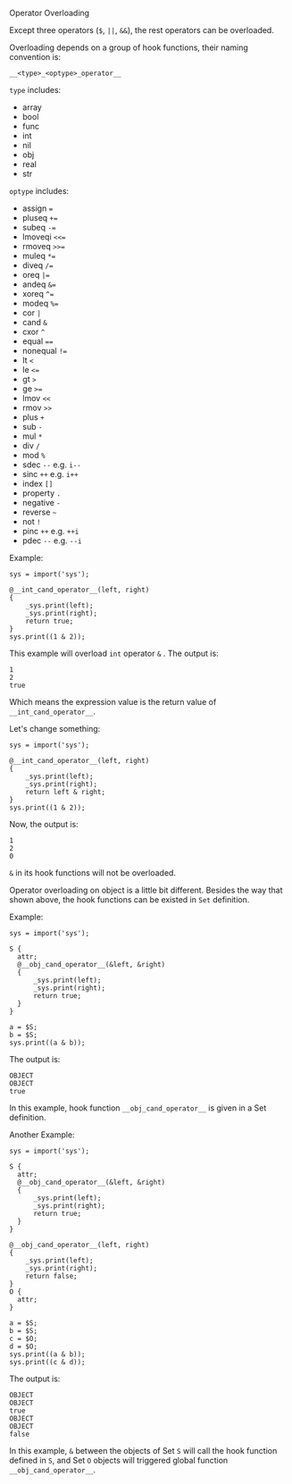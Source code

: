 Operator Overloading



Except three operators (`$`, `||`, `&&`), the rest operators can be overloaded.

Overloading depends on a group of hook functions, their naming convention is:

```
__<type>_<optype>_operator__
```

`type` includes:

- array
- bool
- func
- int
- nil
- obj
- real
- str

`optype` includes:

- assign `=`
- pluseq `+=`
- subeq `-=`
- lmoveqi `<<=`
- rmoveq `>>=`
- muleq `*=`
- diveq `/=`
- oreq `|=`
- andeq `&=`
- xoreq `^=`
- modeq `%=`
- cor `|`
- cand `&`
- cxor `^`
- equal `==`
- nonequal `!=`
- lt `<`
- le `<=`
- gt `>`
- ge `>=`
- lmov `<<`
- rmov `>>`
- plus `+`
- sub `-`
- mul `*`
- div `/`
- mod `%`
- sdec `--`  e.g. `i--`
- sinc `++` e.g. `i++`
- index `[]`
- property `.`
- negative `-`
- reverse `~`
- not `!`
- pinc `++` e.g. `++i`
- pdec `--` e.g. `--i`



Example:

```
sys = import('sys');

@__int_cand_operator__(left, right)
{
    _sys.print(left);
    _sys.print(right);
    return true;
}
sys.print((1 & 2));
```

This example will overload `int` operator  `&` . The output is:

```
1
2
true
```

Which means the expression value is the return value of `__int_cand_operator__`.

Let's change something:

```
sys = import('sys');

@__int_cand_operator__(left, right)
{
    _sys.print(left);
    _sys.print(right);
    return left & right;
}
sys.print((1 & 2));
```

Now, the output is:

```
1
2
0
```

`&` in its hook functions will not be overloaded.



Operator overloading on object is a little bit different. Besides the way that shown above, the hook functions can be existed in `Set` definition.

Example:

```
sys = import('sys');

S {
  attr;
  @__obj_cand_operator__(&left, &right)
  {
      _sys.print(left);
      _sys.print(right);
      return true;
  }
}

a = $S;
b = $S;
sys.print((a & b));
```

The output is:

```
OBJECT
OBJECT
true
```

In this example, hook function `__obj_cand_operator__` is given in a Set definition.



Another Example:

```
sys = import('sys');

S {
  attr;
  @__obj_cand_operator__(&left, &right)
  {
      _sys.print(left);
      _sys.print(right);
      return true;
  }
}

@__obj_cand_operator__(left, right)
{
    _sys.print(left);
    _sys.print(right);
    return false;
}
O {
  attr;
}

a = $S;
b = $S;
c = $O;
d = $O;
sys.print((a & b));
sys.print((c & d));
```

The output is:

```
OBJECT
OBJECT
true
OBJECT
OBJECT
false
```

In this example, `&` between the objects of Set `S` will call the hook function defined in `S`, and Set `O` objects will triggered global function `__obj_cand_operator__`.
